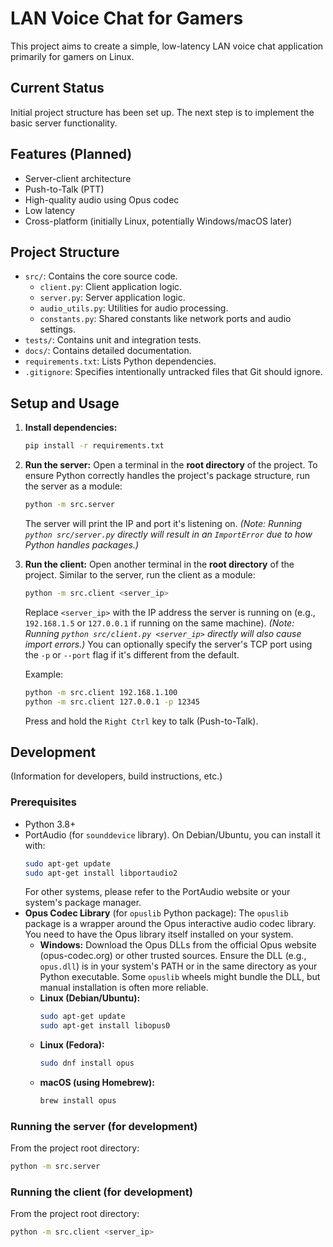 # LAN Voice Chat for Gamers

This project aims to create a simple, low-latency LAN voice chat application primarily for gamers on Linux.

## Current Status

Initial project structure has been set up. The next step is to implement the basic server functionality.

## Features (Planned)

*   Server-client architecture
*   Push-to-Talk (PTT)
*   High-quality audio using Opus codec
*   Low latency
*   Cross-platform (initially Linux, potentially Windows/macOS later)

## Project Structure

*   `src/`: Contains the core source code.
    *   `client.py`: Client application logic.
    *   `server.py`: Server application logic.
    *   `audio_utils.py`: Utilities for audio processing.
    *   `constants.py`: Shared constants like network ports and audio settings.
*   `tests/`: Contains unit and integration tests.
*   `docs/`: Contains detailed documentation.
*   `requirements.txt`: Lists Python dependencies.
*   `.gitignore`: Specifies intentionally untracked files that Git should ignore.

## Setup and Usage

1.  **Install dependencies:**
    ```bash
    pip install -r requirements.txt
    ```

2.  **Run the server:**
    Open a terminal in the **root directory** of the project. To ensure Python correctly handles the project's package structure, run the server as a module:
    ```bash
    python -m src.server
    ```
    The server will print the IP and port it's listening on.
    *(Note: Running `python src/server.py` directly will result in an `ImportError` due to how Python handles packages.)*

3.  **Run the client:**
    Open another terminal in the **root directory** of the project. Similar to the server, run the client as a module:
    ```bash
    python -m src.client <server_ip>
    ```
    Replace `<server_ip>` with the IP address the server is running on (e.g., `192.168.1.5` or `127.0.0.1` if running on the same machine).
    *(Note: Running `python src/client.py <server_ip>` directly will also cause import errors.)*
    You can optionally specify the server's TCP port using the `-p` or `--port` flag if it's different from the default.

    Example:
    ```bash
    python -m src.client 192.168.1.100
    python -m src.client 127.0.0.1 -p 12345
    ```

    Press and hold the `Right Ctrl` key to talk (Push-to-Talk).

## Development

(Information for developers, build instructions, etc.)

### Prerequisites

*   Python 3.8+
*   PortAudio (for `sounddevice` library). On Debian/Ubuntu, you can install it with:
    ```bash
    sudo apt-get update
    sudo apt-get install libportaudio2
    ```
    For other systems, please refer to the PortAudio website or your system's package manager.
*   **Opus Codec Library** (for `opuslib` Python package): The `opuslib` package is a wrapper around the Opus interactive audio codec library. You need to have the Opus library itself installed on your system.
    *   **Windows:** Download the Opus DLLs from the official Opus website (opus-codec.org) or other trusted sources. Ensure the DLL (e.g., `opus.dll`) is in your system's PATH or in the same directory as your Python executable. Some `opuslib` wheels might bundle the DLL, but manual installation is often more reliable.
    *   **Linux (Debian/Ubuntu):**
        ```bash
        sudo apt-get update
        sudo apt-get install libopus0
        ```
    *   **Linux (Fedora):**
        ```bash
        sudo dnf install opus
        ```
    *   **macOS (using Homebrew):**
        ```bash
        brew install opus
        ```

### Running the server (for development)

From the project root directory:
```bash
python -m src.server
```

### Running the client (for development)

From the project root directory:
```bash
python -m src.client <server_ip>
```
